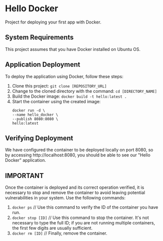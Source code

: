 # Hello Docker
Project for deploying your first app with Docker.

## System Requirements
This project assumes that you have Docker installed on Ubuntu OS.

## Application Deployment
To deploy the application using Docker, follow these steps:

1. Clone this project: `git clone [REPOSITORY_URL]`
2. Change to the cloned directory with the command: `cd [DIRECTORY_NAME]`
3. Build the Docker image: `docker build -t hello:latest .`
4. Start the container using the created image:
    ```
    docker run -d \
    --name hello_docker \
    --publish 8080:8080 \
    hello:latest
    ```

## Verifying Deployment

We have configured the container to be deployed locally on port 8080, so by accessing http://localhost:8080, you should be able to see our "Hello Docker" application.

## IMPORTANT
Once the container is deployed and its correct operation verified, it is necessary to stop and remove the container to avoid leaving potential vulnerabilities in your system.
Use the following commands:

1. `docker ps` // Use this command to verify the ID of the container you have run.
2. `docker stop [ID]` // Use this command to stop the container. It's not necessary to type the full ID; if you are not running multiple containers, the first few digits are usually sufficient.
3. `docker rm [ID]` // Finally, remove the container.

